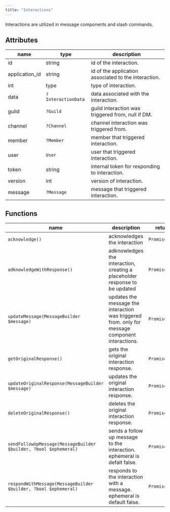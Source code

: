 ```yaml
---
title: "Interactions"
---
```


Interactions are utilized in message components and slash commands.

## Attributes

| name           | type               | description                                          |
| -------------- | ------------------ | ---------------------------------------------------- |
| id             | string             | id of the interaction.                               |
| application_id | string             | id of the application associated to the interaction. |
| int            | type               | type of interaction.                                 |
| data           | `?InteractionData` | data associated with the interaction.                |
| guild          | `?Guild`           | guild interaction was triggered from, null if DM.    |
| channel        | `?Channel`         | channel interaction was triggered from.              |
| member         | `?Member`          | member that triggered interaction.                   |
| user           | `User`             | user that triggered interaction.                     |
| token          | string             | internal token for responding to interaction.        |
| version        | int                | version of interaction.                              |
| message        | `?Message`         | message that triggered interaction.                  |

## Functions

| name                                                             | description                                                                                      | return type        |
| ---------------------------------------------------------------- | ------------------------------------------------------------------------------------------------ | ------------------ |
| `acknowledge()`                                                  | acknowledges the interaction                                                                     | `Promise<void>`    |
| `adknowledgeWithResponse()`                                      | adknowledges the interaction, creating a placeholder response to be updated                      | `Promise<void>`    |
| `updateMessage(MessageBuilder $message)`                         | updates the message the interaction was triggered from. only for message component interactions. | `Promise<void>`    |
| `getOriginalResponse()`                                          | gets the original interaction response.                                                          | `Promise<Message>` |
| `updateOriginalResponse(MessageBuilder $message)`                | updates the original interaction response.                                                       | `Promise<Message>` |
| `deleteOriginalResponse()`                                       | deletes the original interaction response.                                                       | `Promise<void>`    |
| `sendFollowUpMessage(MessageBuilder $builder, ?bool $ephemeral)` | sends a follow up message to the interaction. ephemeral is defalt false.                         | `Promise<Message>` |
| `respondWithMessage(MessageBuilder $builder, ?bool $ephemeral)`  | responds to the interaction with a message. ephemeral is default false.                          | `Promise<void>`    |